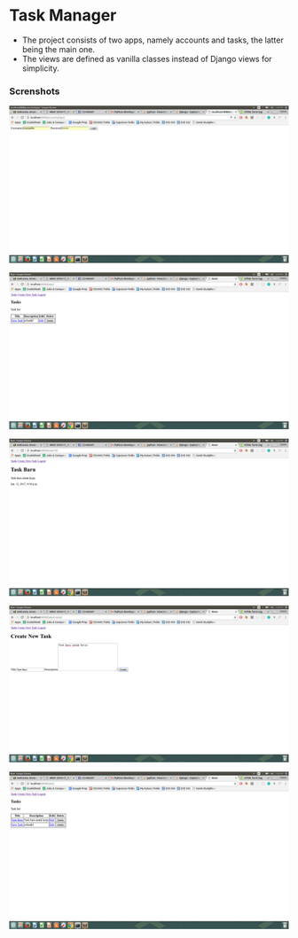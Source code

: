 # Task Manager

* The project consists of two apps, namely accounts and tasks, the latter being the main one.
* The views are defined as vanilla classes instead of Django views for simplicity.

### Screnshots

![alt tag](https://github.com/imranariffin/taskmanager/blob/master/screenshots/taskmanager_login.png?raw=true)

![alt tag](https://github.com/imranariffin/taskmanager/blob/master/screenshots/taskmanager_main.png?raw=true)

![alt tag](https://github.com/imranariffin/taskmanager/blob/master/screenshots/taskmanager_taskpage.png?raw=true)

![alt tag](https://github.com/imranariffin/taskmanager/blob/master/screenshots/taskmanager_create.png?raw=true)

![alt tag](https://github.com/imranariffin/taskmanager/blob/master/screenshots/task_lepas_create.png?raw=true)
